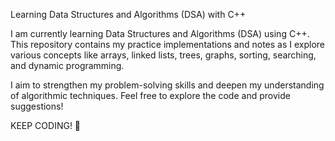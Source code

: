 Learning Data Structures and Algorithms (DSA) with C++

I am currently learning Data Structures and Algorithms (DSA) using C++. This repository contains my practice implementations and notes as I explore various concepts like arrays, linked lists, trees, graphs, sorting, searching, and dynamic programming.

I aim to strengthen my problem-solving skills and deepen my understanding of algorithmic techniques. Feel free to explore the code and provide suggestions!

KEEP CODING! 🚀
